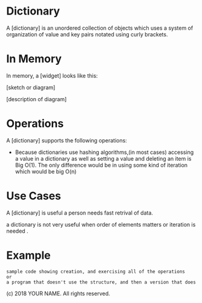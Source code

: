 # Dictionary

A \[dictionary\] is an unordered collection of objects which uses a system of organization of value and key pairs notated using curly brackets.

# In Memory

In memory, a \[widget\] looks like this:

\[sketch or diagram\]

\[description of diagram\]

# Operations

A \[dictionary\] supports the following operations:

* Because dictionaries use hashing algorithms,(in most cases) accessing a value in a dictionary as well as setting a value and deleting an item is Big O(1). The only difference would be in using some kind of iteration which would be big O(n)  


# Use Cases

A \[dictionary] is useful a person needs fast retrival of data.

a dictionary is not very useful when order of elements matters or iteration is needed .

# Example

```
sample code showing creation, and exercising all of the operations
or
a program that doesn't use the structure, and then a version that does
```

(c) 2018 YOUR NAME. All rights reserved.
